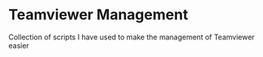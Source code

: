 # Teamviewer Management
Collection of scripts I have used to make the management of Teamviewer easier
